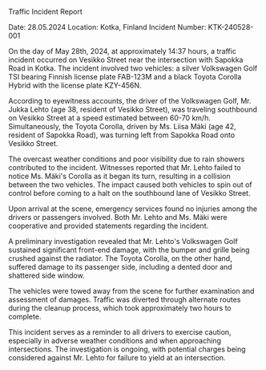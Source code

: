  Traffic Incident Report

Date: 28.05.2024
Location: Kotka, Finland
Incident Number: KTK-240528-001

On the day of May 28th, 2024, at approximately 14:37 hours, a traffic incident occurred on Vesikko Street near the intersection with Sapokka Road in Kotka. The incident involved two vehicles: a silver Volkswagen Golf TSI bearing Finnish license plate FAB-123M and a black Toyota Corolla Hybrid with the license plate KZY-456N.

According to eyewitness accounts, the driver of the Volkswagen Golf, Mr. Jukka Lehto (age 38, resident of Vesikko Street), was traveling southbound on Vesikko Street at a speed estimated between 60-70 km/h. Simultaneously, the Toyota Corolla, driven by Ms. Liisa Mäki (age 42, resident of Sapokka Road), was turning left from Sapokka Road onto Vesikko Street.

The overcast weather conditions and poor visibility due to rain showers contributed to the incident. Witnesses reported that Mr. Lehto failed to notice Ms. Mäki's Corolla as it began its turn, resulting in a collision between the two vehicles. The impact caused both vehicles to spin out of control before coming to a halt on the southbound lane of Vesikko Street.

Upon arrival at the scene, emergency services found no injuries among the drivers or passengers involved. Both Mr. Lehto and Ms. Mäki were cooperative and provided statements regarding the incident.

A preliminary investigation revealed that Mr. Lehto's Volkswagen Golf sustained significant front-end damage, with the bumper and grille being crushed against the radiator. The Toyota Corolla, on the other hand, suffered damage to its passenger side, including a dented door and shattered side window.

The vehicles were towed away from the scene for further examination and assessment of damages. Traffic was diverted through alternate routes during the cleanup process, which took approximately two hours to complete.

This incident serves as a reminder to all drivers to exercise caution, especially in adverse weather conditions and when approaching intersections. The investigation is ongoing, with potential charges being considered against Mr. Lehto for failure to yield at an intersection.